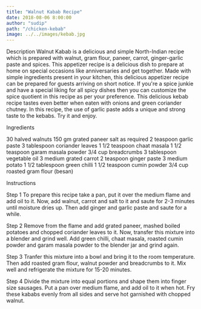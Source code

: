 ```yaml
---
title: "Walnut Kabab Recipe"
date: 2018-08-06 8:00:00
author: "sudip"
path: "/chicken-kebab"
image: ../../images/kebab.jpg
---
```


Description
Walnut Kabab is a delicious and simple North-Indian recipe which is prepared with walnut, gram flour, paneer, carrot, ginger-garlic paste and spices. This appetizer recipe is a delicious dish to prepare at home on special occasions like anniversaries and get together. Made with simple ingredients present in your kitchen, this delicious appetizer recipe can be prepared for guests arriving on short notice. If you're a spice junkie and have a special liking for all spicy dishes then you can customize the spice quotient in this recipe as per your preference. This delicious kebab recipe tastes even better when eaten with onions and green coriander chutney. In this recipe, the use of garlic paste adds a unique and strong taste to the kebabs. Try it and enjoy.

Ingredients

30 halved walnuts
150 gm grated paneer
salt as required
2 teaspoon garlic paste
3 tablespoon coriander leaves
1 1/2 teaspoon chaat masala
1 1/2 teaspoon garam masala powder
3/4 cup breadcrumbs
3 tablespoon vegetable oil
3 medium grated carrot
2 teaspoon ginger paste
3 medium potato
1 1/2 tablespoon green chilli
1 1/2 teaspoon cumin powder
3/4 cup roasted gram flour (besan)

Instructions

Step 1
To prepare this recipe take a pan, put it over the medium flame and add oil to it. Now, add walnut, carrot and salt to it and saute for 2-3 minutes until moisture dries up. Then add ginger and garlic paste and saute for a while.

Step 2
Remove from the flame and add grated paneer, mashed boiled potatoes and chopped coriander leaves to it. Now, transfer this mixture into a blender and grind well. Add green chilli, chaat masala, roasted cumin powder and garam masala powder to the blender jar and grind again.

Step 3
Tranfer this mixture into a bowl and bring it to the room temperature. Then add roasted gram flour, walnut powder and breadcrumbs to it. Mix well and refrigerate the mixture for 15-20 minutes.

Step 4
Divide the mixture into equal portions and shape them into finger size sausages. Put a pan over medium flame, and add oil to it when hot. Fry these kababs evenly from all sides and serve hot garnished with chopped walnut.
